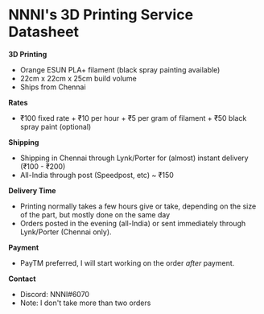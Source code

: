 # NNNI's 3D Printing Service Datasheet

**3D Printing**
- Orange ESUN PLA+ filament (black spray painting available)
- 22cm x 22cm x 25cm build volume
- Ships from Chennai

**Rates**
- ₹100 fixed rate + ₹10 per hour + ₹5 per gram of filament + ₹50 black spray paint (optional)

**Shipping**
- Shipping in Chennai through Lynk/Porter for (almost) instant delivery (₹100 - ₹200)
- All-India through post (Speedpost, etc) ~ ₹150

**Delivery Time**
- Printing normally takes a few hours give or take, depending on the size of the part, but mostly done on the same day
- Orders posted in the evening (all-India) or sent immediately through Lynk/Porter (Chennai only).

**Payment**
- PayTM preferred, I will start working on the order *after* payment. 

**Contact**
- Discord: NNNI#6070
- Note: I don't take more than two orders
